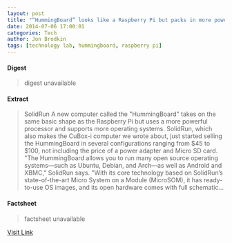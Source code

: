 ```yaml
---
layout: post
title: "“HummingBoard” looks like a Raspberry Pi but packs in more power"
date: 2014-07-06 17:00:01
categories: Tech
author: Jon Brodkin
tags: [technology lab, hummingboard, raspberry pi]
---
```



#### Digest
>digest unavailable

#### Extract
>SolidRun A new computer called the "HummingBoard" takes on the same basic shape as the Raspberry Pi but uses a more powerful processor and supports more operating systems. SolidRun, which also makes the CuBox-i computer we wrote about, just started selling the HummingBoard in several configurations ranging from $45 to $100, not including the price of a power adapter and Micro SD card. "The HummingBoard allows you to run many open source operating systems—such as Ubuntu, Debian, and Arch—as well as Android and XBMC," SolidRun says. "With its core technology based on SolidRun’s state-of-the-art Micro System on a Module (MicroSOM), it has ready-to-use OS images, and its open hardware comes with full schematic...

#### Factsheet
>factsheet unavailable

[Visit Link](http://feeds.arstechnica.com/~r/arstechnica/index/~3/rR0Y3YYGRB8/)


